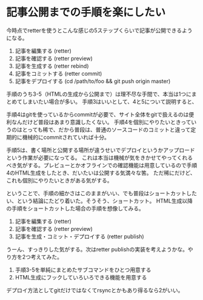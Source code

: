 # 記事公開までの手順を楽にしたい

今時点でretterを使うとこんな感じの5ステップくらいで記事が公開できるようになる。

1. 記事を編集する (retter)
2. 記事を確認する (retter preview)
3. 記事を生成する (retter rebind)
4. 記事をコミットする (retter commit)
5. 記事をデプロイする (cd /path/to/foo && git push origin master)

手順のうち3-5（HTMLの生成から公開まで）は理不尽な手間で、本当は1つにまとめてしまいたい場合が多い。
手順3はいいとして、4と5について説明すると、

手順4はgitを使っているからcommitが必要で、サイト全体をgitで扱えるのは便利なんだけど普段はあまり意識したくない。
手順4を個別にやりたいときっていうのはとっても稀で、だから普段は、普通のソースコードのコミットと違って定期的に機械的にcommitされていれば十分。

手順5は、書く場所と公開する場所が違うせいでデプロイというかアップロードという作業が必要になってる。
これは本当は機械が気をきかせてやってくれるべき気がする。プレビューとかオフラインでの確認機能は用意しているので手順4のHTML生成をしたとき、だいたいは公開する気満々な筈。
ただ稀にだけど、これも個別にやりたいときがある気がする。

ということで、手順の細かさはこのままがいい、でも普段はショートカットしたい、という結論にたどり着いた。そうそう、ショートカット。
HTML生成以降の手順をショートカットした場合の手順を想像してみる。

1. 記事を編集する (retter)
2. 記事を確認する (retter preview)
3. 記事を生成・コミット・デプロイする (retter publish)

うーん、すっきりした気がする。次はretter publishの実装を考えようかな。やり方を2つ考えてみた。

1. 手順3-5を単純にまとめたサブコマンドをひとつ用意する
2. HTML生成にフックしていろいろできる機能を用意する

デプロイ方法としてgitだけではなくてrsyncとかもあり得るなら2がいい。

